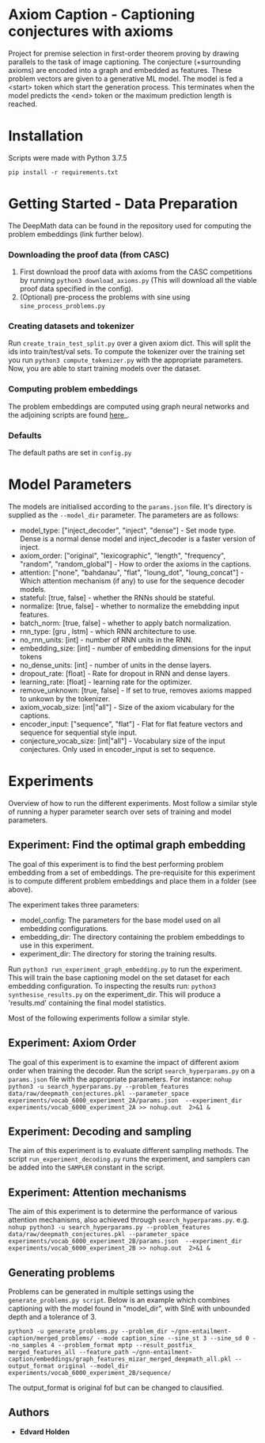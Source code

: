 # Axiom Caption - Captioning conjectures with axioms

Project for premise selection in first-order theorem proving by drawing parallels to the task of image captioning.
The conjecture (+surrounding axioms) are encoded into a graph and embedded as features. These problem vectors
are given to a generative ML model. The model is fed a \<start\> token which start the generation process. 
This terminates when the model predicts the \<end\> token or the maximum prediction length is reached.

# Installation 

Scripts were made with Python 3.7.5

``pip install -r requirements.txt``

# Getting Started - Data Preparation

The DeepMath data can be found in the repository used for computing the problem embeddings (link further below).

### Downloading the proof data (from CASC)

1. First download the proof data with axioms from the CASC competitions by running `python3 download_axioms.py` (This will download all the viable proof data specified in the config).
2. (Optional) pre-process the problems with sine using `sine_process_problems.py`

### Creating datasets and tokenizer

Run `create_train_test_split.py` over a given axiom dict. This will split the ids into train/test/val sets.
To compute the tokenizer over the training set you run `python3 compute_tokenizer.py` with the appropriate parameters.
Now, you are able to start training models over the dataset.


### Computing problem embeddings

The problem embeddings are computed using graph neural networks and the adjoining scripts are found [here](https://github.com/EdvardHolden/gnn-entailment-caption)_.

### Defaults

The default paths are set in `config.py`


# Model Parameters

The models are initialised according to the `params.json` file. It's directory is supplied as the `--model_dir` parameter.
The parameters are as follows:

* model_type: ["inject_decoder", "inject", "dense"] - Set mode type. Dense is a normal dense model and inject_decoder is a faster version of inject.
* axiom_order: ["original", "lexicographic", "length", "frequency", "random", "random_global"] - How to order the axioms in the captions.
* attention: ["none", "bahdanau", "flat", "loung_dot", "loung_concat"] - Which attention mechanism (if any) to use for the sequence decoder models.
* stateful: [true, false] - whether the RNNs should be stateful.
* normalize: [true, false] - whether to normalize the emebdding input features.
* batch_norm: [true, false] - whether to apply batch normalization.
* rnn_type: [gru , lstm] - which RNN architecture to use.
* no_rnn_units: [int] - number of RNN units in the RNN.
* embedding_size: [int] - number of embedding dimensions for the input tokens
* no_dense_units: [int] - number of units in the dense layers.
* dropout_rate: [float] - Rate for dropout in RNN and dense layers.
* learning_rate: [float] - learning rate for the optimizer.
* remove_unknown: [true, false] - If set to true, removes axioms mapped to unkown by the tokenizer.
* axiom_vocab_size: [int|"all"] - Size of the axiom vicabulary for the captions.
* encoder_input: ["sequence", "flat"] - Flat for flat feature vectors and sequence for sequential style input.
* conjecture_vocab_size: [int|"all"] - Vocabulary size of the input conjectures. Only used in encoder_input is set to sequence.



# Experiments

Overview of how to run the different experiments.
Most follow a similar style of running a hyper parameter search over sets of training and model parameters.

## Experiment: Find the optimal graph embedding

The goal of this experiment is to find the best performing problem embedding from a set of embeddings.
The pre-requisite for this experiment is to compute different problem embeddings and place them in a folder (see above).

The experiment takes three parameters:
* model_config: The parameters for the base model used on all embedding configurations.
* embedding_dir: The directory containing the problem embeddings to use in this experiment.
* experiment_dir: The directory for storing the training results.


Run `python3 run_experiment_graph_embedding.py` to run the experiment. This will train the base
captioning model on the set dataset for each embedding configuration.
To inspecting the results run: `python3 synthesise_results.py` on the experiment_dir.
This will produce a 'results.md' containing the final model statistics.

Most of the following experiments follow a similar style.


## Experiment: Axiom Order

The goal of this experiment is to examine the impact of different axiom order when training the decoder.
Run the script `search_hyperparams.py` on a `params.json` file with the appropriate parameters.
For instance:
`
nohup python3 -u search_hyperparams.py --problem_features data/raw/deepmath_conjectures.pkl --parameter_space experiments/vocab_6000_experiment_2A/params.json  --experiment_dir experiments/vocab_6000_experiment_2A >> nohup.out  2>&1 &
`

## Experiment: Decoding and sampling

The aim of this experiment is to evaluate different sampling methods.
The script `run_experiment_decoding.py` runs the experiment, and samplers can be added into the `SAMPLER` constant in the script.

## Experiment: Attention mechanisms

The aim of this experiment is to determine the performance of various attention mechanisms, also achieved through `search_hyperparams.py`.
e.g.
`
nohup python3 -u search_hyperparams.py --problem_features data/raw/deepmath_conjectures.pkl --parameter_space experiments/vocab_6000_experiment_2B/params.json  --experiment_dir experiments/vocab_6000_experiment_2B >> nohup.out  2>&1 &
`

## Generating problems

Problems can be generated in multiple settings using the `generate_problems.py script`.
Below is an example which combines captioning with the model found in "model_dir", with SInE with unbounded depth and a tolerance of 3.

`
python3 -u generate_problems.py --problem_dir ~/gnn-entailment-caption/merged_problems/ --mode caption_sine --sine_st 3 --sine_sd 0 --no_samples 4 --problem_format mptp --result_postfix_ merged_features_all --feature_path ~/gnn-entailment-caption/embeddings/graph_features_mizar_merged_deepmath_all.pkl --output_format original --model_dir experiments/vocab_6000_experiment_2B/sequence/
`

The output_format is original fof but can be changed to clausified.

## Authors

* **Edvard Holden** 

